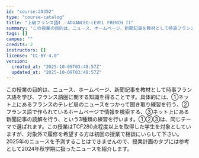 ```yaml
---
id: "course:20352"
type: "course-catalog"
title: "上級フランス語Ⅱ ／ADVANCED-LEVEL FRENCH II"
summary: "この授業の目的は、ニュース、ホームページ、新聞記事を教材として時事フランス語を学び、フランス語圏に関する知識を得ることです。具体的には、①ネット上にあるフランスのテレビ局のニュースをつかって聞き取り練習を行う、②フランス語で作られているホー…"
tags: []
campus: ""
credits: 2
instructors: []
license: "CC-BY-4.0"
version:
  created_at: "2025-10-09T03:48:57Z"
  updated_at: "2025-10-09T03:48:57Z"
---
```

この授業の目的は、ニュース、ホームページ、新聞記事を教材として時事フランス語を学び、フランス語圏に関する知識を得ることです。具体的には、①ネット上にあるフランスのテレビ局のニュースをつかって聞き取り練習を行う、②フランス語で作られているホームページで情報を検索する、③ネット上にある新聞記事の読解を行う、という3種類の練習を行います。①②③は、同じテーマで選ばれます。この授業はTCF280点程度以上を取得した学生を対象としていますが、対象外で履修を希望する方は初回の授業で相談にいらして下さい。2025年のニュースを予測することはできませんので、授業計画のタブには参考として2024年秋学期に扱ったニュースを紹介します。
